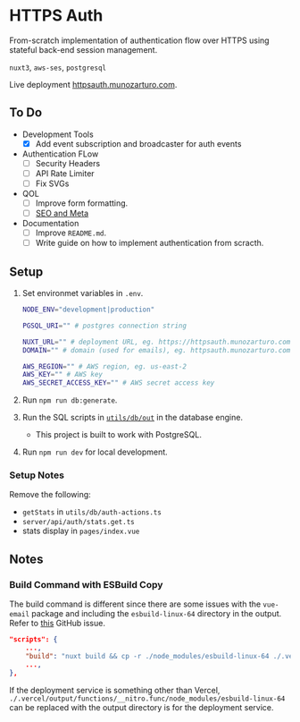 # HTTPS Auth

From-scratch implementation of authentication flow over HTTPS using stateful back-end session management.

`nuxt3`, `aws-ses`, `postgresql`

Live deployment [httpsauth.munozarturo.com](https://httpsauth.munozarturo.com/).

## To Do

* Development Tools
  * [x] Add event subscription and broadcaster for auth events
* Authentication FLow
  * [ ] Security Headers
  * [ ] API Rate Limiter
  * [ ] Fix SVGs
* QOL
  * [ ] Improve form formatting.
  * [ ] [SEO and Meta](https://nuxt.com/docs/getting-started/seo-meta)
* Documentation
  * [ ] Improve `README.md`.
  * [ ] Write guide on how to implement authentication from scracth.

## Setup

1. Set environmet variables in `.env`.

    ```bash
    NODE_ENV="development|production"

    PGSQL_URI="" # postgres connection string

    NUXT_URL="" # deployment URL, eg. https://httpsauth.munozarturo.com
    DOMAIN="" # domain (used for emails), eg. httpsauth.munozarturo.com or communications.munozarturo.com

    AWS_REGION="" # AWS region, eg. us-east-2
    AWS_KEY="" # AWS key
    AWS_SECRET_ACCESS_KEY="" # AWS secret access key
    ```

2. Run `npm run db:generate`.
3. Run the SQL scripts in [`utils/db/out`](utils/db/out) in the database engine.
   * This project is built to work with PostgreSQL.
4. Run `npm run dev` for local development.

### Setup Notes

Remove the following:

* `getStats` in `utils/db/auth-actions.ts`
* `server/api/auth/stats.get.ts`
* stats display in `pages/index.vue`

## Notes

### Build Command with ESBuild Copy

The build command is different since there are some issues with the `vue-email` package and including the `esbuild-linux-64` directory in the output. Refer to [this](https://github.com/vue-email/vue-email/issues/58) GitHub issue.

```json
"scripts": {
    ...,
    "build": "nuxt build && cp -r ./node_modules/esbuild-linux-64 ./.vercel/output/functions/__nitro.func/node_modules/esbuild-linux-64",
    ...,
},
```

If the deployment service is something other than Vercel, `./.vercel/output/functions/__nitro.func/node_modules/esbuild-linux-64` can be replaced with the output directory is for the deployment service.

